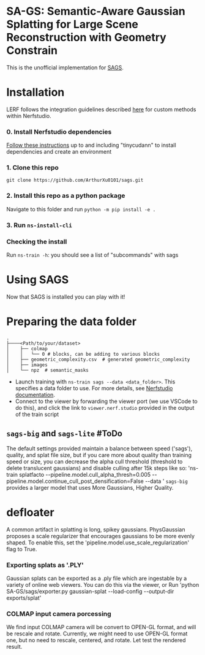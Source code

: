 # SA-GS: Semantic-Aware Gaussian Splatting for Large Scene Reconstruction with Geometry Constrain
This is the unofficial implementation for [SAGS](https://saliteta.github.io/SA-GS-public/).

# Installation
LERF follows the integration guidelines described [here](https://docs.nerf.studio/en/latest/developer_guides/new_methods.html) for custom methods within Nerfstudio. 
### 0. Install Nerfstudio dependencies
[Follow these instructions](https://docs.nerf.studio/en/latest/quickstart/installation.html) up to and including "tinycudann" to install dependencies and create an environment
### 1. Clone this repo
`git clone https://github.com/ArthurXu0101/sags.git`
### 2. Install this repo as a python package
Navigate to this folder and run `python -m pip install -e .`

### 3. Run `ns-install-cli`

### Checking the install
Run `ns-train -h`: you should see a list of "subcommands" with sags

# Using SAGS
Now that SAGS is installed you can play with it! 

# Preparing the data folder


```
.
├────<Path/to/your/dataset>
│    ├── colmap  
│    │   └── 0 # blocks, can be adding to various blocks
│    ├── geometric_complexity.csv  # generated geometric_complexity
│    ├── images   
│    └── npz  # semantic_masks
```


- Launch training with `ns-train sags --data <data_folder>`. This specifies a data folder to use. For more details, see [Nerfstudio documentation](https://docs.nerf.studio/en/latest/quickstart/first_nerf.html). 
- Connect to the viewer by forwarding the viewer port (we use VSCode to do this), and click the link to `viewer.nerf.studio` provided in the output of the train script

## `sags-big` and `sags-lite` #ToDo
The default settings provided maintain a balance between speed ('sags'), quality, and splat file size, but if you care more about quality than training speed or size, you can decrease the alpha cull threshold (threshold to delete translucent gaussians) and disable culling after 15k steps like so: 'ns-train splatfacto --pipeline.model.cull_alpha_thresh=0.005 --pipeline.model.continue_cull_post_densification=False --data <data>'
`sags-big` provides a larger model that uses More Gaussians, Higher Quality.

# defloater
A common artifact in splatting is long, spikey gaussians. PhysGaussian proposes a scale regularizer that encourages gaussians to be more evenly shaped. To enable this, set the 'pipeline.model.use_scale_regularization' flag to True.

### Exporting splats as '.PLY'
Gaussian splats can be exported as a .ply file which are ingestable by a variety of online web viewers. You can do this via the viewer, or
Run 'python SA-GS/sags/exporter.py gaussian-splat --load-config <config> --output-dir exports/splat' 


### COLMAP input camera porcessing
We find input COLMAP camera will be convert to OPEN-GL format, and will be rescale and rotate. Currently, we might need to use OPEN-GL format one, but no need to rescale, centered, and rotate. Let test the rendered result.